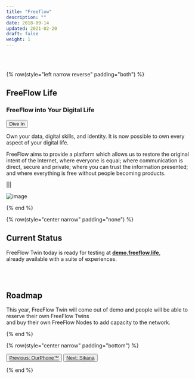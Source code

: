 ```yaml
---
title: "Freeflow"
description: ""
date: 2018-09-14
updated: 2021-02-20
draft: false
weight: 1
---
```


<div class="container mx-auto">


<br>

<br>
<!-- section 1 intro -->

{% row(style="left narrow reverse" padding="both") %}

## FreeFlow Life

### FreeFlow into Your Digital Life

<a href="https://freeflow.life" target="_blank"><button>Dive In</button></a>


Own your data, digital skills, and identity. It is now possible to own every aspect of your digital life.

FreeFlow aims to provide a platform which allows us to restore the original intent of the Internet, where everyone is equal; where communication is direct, secure and private; where you can trust the information presented; and where everything is free without people becoming products.


|||

![image](img/ff.png#medium#mx-auto)

{% end %}

<!-- section 2 status -->

{% row(style="center narrow" padding="none") %}

## Current Status


FreeFlow Twin today is ready for testing at <u>[**demo.freeflow.life**](https://demo.freeflow.life)</u>, <br>already available with a suite of experiences.


<br>
<br>

## Roadmap

<p>
This year, FreeFlow Twin will come out of demo and people will be able to reserve their own FreeFlow Twins <br>and buy their own FreeFlow Nodes to add capacity to the network.
</p>

{% end %}

{% row(style="center narrow" padding="bottom") %}


<button>[Previous: OurPhone™](/projects/ourphone)</button>
<button>[Next: Sikana](/projects/sikana)</button>

{% end %}

<div>